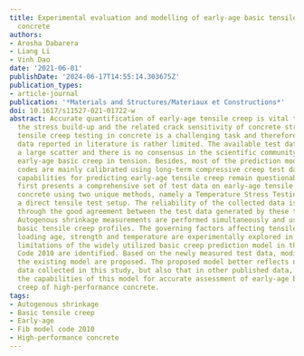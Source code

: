 ```yaml
---
title: Experimental evaluation and modelling of early-age basic tensile creep in high-performance
  concrete
authors:
- Arosha Dabarera
- Liang Li
- Vinh Dao
date: '2021-06-01'
publishDate: '2024-06-17T14:55:14.303675Z'
publication_types:
- article-journal
publication: '*Materials and Structures/Materiaux et Constructions*'
doi: 10.1617/s11527-021-01722-w
abstract: Accurate quantification of early-age tensile creep is vital to determine
  the stress build-up and the related crack sensitivity of concrete structures. Performing
  tensile creep testing in concrete is a challenging task and therefore reliable test
  data reported in literature is rather limited. The available test data indicates
  a large scatter and there is no consensus in the scientific community regarding
  early-age basic creep in tension. Besides, most of the prediction models in design
  codes are mainly calibrated using long-term compressive creep test data and their
  capabilities for predicting early-age tensile creep remain questionable. This paper
  first presents a comprehensive set of test data on early-age tensile creep of high-performance
  concrete using two unique methods, namely a Temperature Stress Testing Machine and
  a direct tensile test setup. The reliability of the collected data is demonstrated
  through the good agreement between the test data generated by these two test setups.
  Autogenous shrinkage measurements are performed simultaneously and used for determining
  basic tensile creep profiles. The governing factors affecting tensile creep including
  loading age, strength and temperature are experimentally explored in depth. The
  limitations of the widely utilized basic creep prediction model in the fib Model
  Code 2010 are identified. Based on the newly measured test data, modifications to
  the existing model are proposed. The proposed model better reflects not only the
  data collected in this study, but also that in other published data, thereby highlighting
  the capabilities of this model for accurate assessment of early-age basic tensile
  creep of high-performance concrete.
tags:
- Autogenous shrinkage
- Basic tensile creep
- Early-age
- Fib model code 2010
- High-performance concrete
---
```

